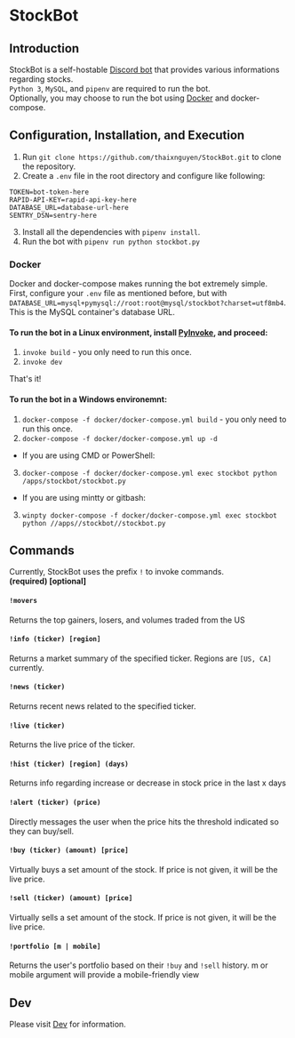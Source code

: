 # StockBot
## Introduction
StockBot is a self-hostable [Discord bot](https://discordpy.readthedocs.io/en/latest/index.html) that provides various informations regarding stocks.  
`Python 3`, `MySQL`, and `pipenv` are required to run the bot.  
Optionally, you may choose to run the bot using [Docker](https://www.docker.com/) and docker-compose.  

## Configuration, Installation, and Execution
1. Run `git clone https://github.com/thaixnguyen/StockBot.git` to clone the repository.  
2. Create a `.env` file in the root directory and configure like following:
```
TOKEN=bot-token-here
RAPID-API-KEY=rapid-api-key-here
DATABASE_URL=database-url-here
SENTRY_DSN=sentry-here
```
3. Install all the dependencies with `pipenv install`.  
4. Run the bot with `pipenv run python stockbot.py`

### Docker
Docker and docker-compose makes running the bot extremely simple.  
First, configure your `.env` file as mentioned before, but with `DATABASE_URL=mysql+pymysql://root:root@mysql/stockbot?charset=utf8mb4`.  
This is the MySQL container's database URL.  
#### To run the bot in a Linux environment, install [PyInvoke](http://www.pyinvoke.org/), and proceed:
  1. `invoke build` - you only need to run this once.
  2. `invoke dev`  

That's it!  

#### To run the bot in a Windows environemnt:
1. `docker-compose -f docker/docker-compose.yml build` - you only need to run this once.
2. `docker-compose -f docker/docker-compose.yml up -d`  
* If you are using CMD or PowerShell:  
3. `docker-compose -f docker/docker-compose.yml exec stockbot python /apps/stockbot/stockbot.py`  
* If you are using mintty or gitbash:  
3. `winpty docker-compose -f docker/docker-compose.yml exec stockbot python //apps//stockbot//stockbot.py`


## Commands
Currently, StockBot uses the prefix `!` to invoke commands.  
**(required) [optional]**

#### `!movers`
Returns the top gainers, losers, and volumes traded from the US  

#### `!info (ticker) [region]`  
Returns a market summary of the specified ticker. Regions are `[US, CA]` currently.  

#### `!news (ticker)`
Returns recent news related to the specified ticker.  

#### `!live (ticker)`
Returns the live price of the ticker.  

#### `!hist (ticker) [region] (days)`
Returns info regarding increase or decrease in stock price in the last x days  

#### `!alert (ticker) (price)`
Directly messages the user when the price hits the threshold indicated so they can buy/sell.  

#### `!buy (ticker) (amount) [price]`
Virtually buys a set amount of the stock. If price is not given, it will be the live price.  

#### `!sell (ticker) (amount) [price]`
Virtually sells a set amount of the stock. If price is not given, it will be the live price. 

#### `!portfolio [m | mobile]`
Returns the user's portfolio based on their `!buy` and `!sell` history. m or mobile argument will provide a mobile-friendly view

## Dev
Please visit [Dev](https://github.com/thaixnguyen/StockBot/blob/master/README.dev.md) for information.  
